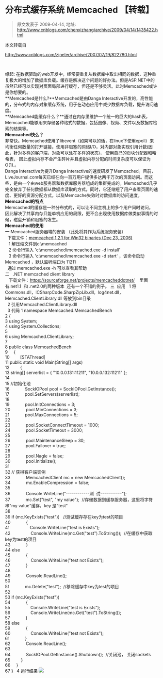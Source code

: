 # 分布式缓存系统 Memcached 【转载】 
> 原文发表于 2009-04-14, 地址: http://www.cnblogs.com/chenxizhang/archive/2009/04/14/1435422.html 


本文转载自

 <http://www.cnblogs.com/zjneter/archive/2007/07/19/822780.html>

  

 缘起: 在数据驱动的web开发中，经常要重复从数据库中取出相同的数据，这种重复极大的增加了数据库负载。缓存是解决这个问题的好办法。但是ASP.NET中的虽然已经可以实现对页面局部进行缓存，但还是不够灵活。此时Memcached或许是你想要的。  
**Memcached是什么?**Memcached是由Danga Interactive开发的，高性能的，分布式的内存对象缓存系统，用于在动态应用中减少数据库负载，提升访问速度。  
**Memcached能缓存什么？**通过在内存里维护一个统一的巨大的hash表，Memcached能够用来存储各种格式的数据，包括图像、视频、文件以及数据库检索的结果等。  
**Memcached快么？**  
非常快。Memcached使用了libevent（如果可以的话，在linux下使用epoll）来均衡任何数量的打开链接，使用非阻塞的网络I/O，对内部对象实现引用计数(因此，针对多样的客户端，对象可以处在多样的状态)， 使用自己的页块分配器和哈希表， 因此虚拟内存不会产生碎片并且虚拟内存分配的时间复杂度可以保证为O(1).。  
Danga Interactive为提升Danga Interactive的速度研发了Memcached。目前，LiveJournal.com每天已经在向一百万用户提供多达两千万次的页面访问。而这些，是由一个由web服务器和数据库服务器组成的集群完成的。Memcached几乎完全放弃了任何数据都从数据库读取的方式，同时，它还缩短了用户查看页面的速度、更好的资源分配方式，以及Memcache失效时对数据库的访问速度。  
**Memcached的特点**  
Memcached的缓存是一种分布式的，可以让不同主机上的多个用户同时访问， 因此解决了共享内存只能单机应用的局限，更不会出现使用数据库做类似事情的时候，磁盘开销和阻塞的发生。  
**Memcached的使用  
一** Memcached服务器端的安装 （此处将其作为系统服务安装）  
  下载文件：[memcached 1.2.1 for Win32 binaries (Dec 23, 2006)](http://jehiah.cz/projects/memcached-win32/files/memcached-1.2.1-win32.zip)  
   1 解压缩文件到c:\memcached  
   2 命令行输入 'c:\memcached\memcached.exe -d install'   
   3 命令行输入 'c:\memcached\memcached.exe -d start' ，该命令启动 Memcached ，默认监听端口为 11211  
  通过 memcached.exe -h 可以查看其帮助  
二   .NET memcached client library  
   下载文件：<https://sourceforge.net/projects/memcacheddotnet/>    里面有.net1.1  和 .net2.0的两种版本  还有一个不错的例子。 三  应用   1 将Commons.dll，ICSharpCode.SharpZipLib.dll，log4net.dll，Memcached.ClientLibrary.dll 等放到bin目录  
  2 引用Memcached.ClientLibrary.dll  
  3 代码  1 namespace Memcached.MemcachedBench  
 2 {  
 3 using System;  
 4 using System.Collections;  
 5  
 6 using Memcached.ClientLibrary;  
 7  
 8 public class MemcachedBench   
 9     {  
10         [STAThread]  
11 public static void Main(String[] args)   
12         {  
13 string[] serverlist = { "10.0.0.131:11211", "10.0.0.132:11211" };  
14  
15 //初始化池  
16             SockIOPool pool = SockIOPool.GetInstance();  
17             pool.SetServers(serverlist);  
18  
19             pool.InitConnections = 3;  
20             pool.MinConnections = 3;  
21             pool.MaxConnections = 5;  
22  
23             pool.SocketConnectTimeout = 1000;  
24             pool.SocketTimeout = 3000;  
25  
26             pool.MaintenanceSleep = 30;  
27             pool.Failover = true;  
28  
29             pool.Nagle = false;  
30             pool.Initialize();  
31  
32 // 获得客户端实例  
33             MemcachedClient mc = new MemcachedClient();  
34             mc.EnableCompression = false;  
35  
36             Console.WriteLine("------------测  试-----------");  
37             mc.Set("test", "my value");  //存储数据到缓存服务器，这里将字符串"my value"缓存，key 是"test"  
38  
39 if (mc.KeyExists("test"))   //测试缓存存在key为test的项目  
40             {  
41                 Console.WriteLine("test is Exists");  
42                 Console.WriteLine(mc.Get("test").ToString());  //在缓存中获取key为test的项目  
43             }  
44 else  
45             {  
46                 Console.WriteLine("test not Exists");  
47             }  
48  
49             Console.ReadLine();  
50  
51             mc.Delete("test");  //移除缓存中key为test的项目  
52  
53 if (mc.KeyExists("test"))  
54             {  
55                 Console.WriteLine("test is Exists");  
56                 Console.WriteLine(mc.Get("test").ToString());  
57             }  
58 else  
59             {  
60                 Console.WriteLine("test not Exists");  
61             }  
62             Console.ReadLine();  
63  
64             SockIOPool.GetInstance().Shutdown();  //关闭池， 关闭sockets  
65         }  
66     }  
67 }   4 运行结果 ![](http://images.cnblogs.com/cnblogs_com/zjneter/huancun.jpg)













